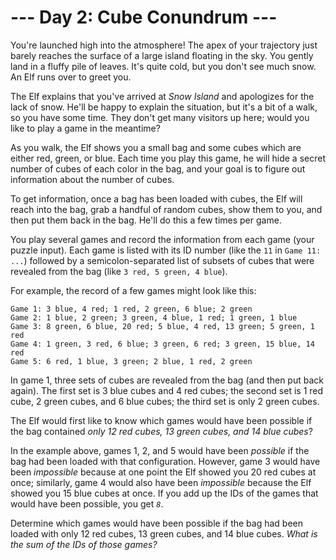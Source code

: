 # --- Day 2: Cube Conundrum ---

You're launched high into the atmosphere! The apex of your trajectory
just barely reaches the surface of a large island floating in the sky.
You gently land in a fluffy pile of leaves. It's quite cold, but you
don't see much snow. An Elf runs over to greet you.

The Elf explains that you've arrived at *Snow Island* and apologizes for
the lack of snow. He'll be happy to explain the situation, but it's a
bit of a walk, so you have some time. They don't get many visitors up
here; <span title="No, the Elf's name is not 'WOPR'. It's Joshua.">would
you like to play a game</span> in the meantime?

As you walk, the Elf shows you a small bag and some cubes which are
either red, green, or blue. Each time you play this game, he will hide a
secret number of cubes of each color in the bag, and your goal is to
figure out information about the number of cubes.

To get information, once a bag has been loaded with cubes, the Elf will
reach into the bag, grab a handful of random cubes, show them to you,
and then put them back in the bag. He'll do this a few times per game.

You play several games and record the information from each game (your
puzzle input). Each game is listed with its ID number (like the `11` in
`Game 11: ...`) followed by a semicolon-separated list of subsets of
cubes that were revealed from the bag (like `3 red, 5 green, 4 blue`).

For example, the record of a few games might look like this:

    Game 1: 3 blue, 4 red; 1 red, 2 green, 6 blue; 2 green
    Game 2: 1 blue, 2 green; 3 green, 4 blue, 1 red; 1 green, 1 blue
    Game 3: 8 green, 6 blue, 20 red; 5 blue, 4 red, 13 green; 5 green, 1 red
    Game 4: 1 green, 3 red, 6 blue; 3 green, 6 red; 3 green, 15 blue, 14 red
    Game 5: 6 red, 1 blue, 3 green; 2 blue, 1 red, 2 green

In game 1, three sets of cubes are revealed from the bag (and then put
back again). The first set is 3 blue cubes and 4 red cubes; the second
set is 1 red cube, 2 green cubes, and 6 blue cubes; the third set is
only 2 green cubes.

The Elf would first like to know which games would have been possible if
the bag contained *only 12 red cubes, 13 green cubes, and 14 blue
cubes*?

In the example above, games 1, 2, and 5 would have been *possible* if
the bag had been loaded with that configuration. However, game 3 would
have been *impossible* because at one point the Elf showed you 20 red
cubes at once; similarly, game 4 would also have been *impossible*
because the Elf showed you 15 blue cubes at once. If you add up the IDs
of the games that would have been possible, you get *`8`*.

Determine which games would have been possible if the bag had been
loaded with only 12 red cubes, 13 green cubes, and 14 blue cubes. *What
is the sum of the IDs of those games?*

